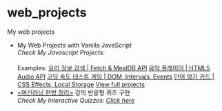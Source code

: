 # web_projects
My web projects

<ul>
<li>
My Web Projects with Vanilla JavaScript<br>
  <i>Check My Javascript Projects:  </i></li><br/>
  Examples:
        <a href="https://philgineer.github.io/web_projects/vanilla_javascript_projects/08.%20Meal%20Finder%20(Fetch%20%26%20MealDB%20API)">요리 정보 검색 | Fetch & MealDB API</a>
        <a href="https://philgineer.github.io/web_projects/vanilla_javascript_projects/10.%20Music%20Player%20(HTML5%20Audio%20API)">음악 플레이어 | HTML5 Audio API</a>
        <a href="https://philgineer.github.io/web_projects/vanilla_javascript_projects/12.%20Typing%20Game%20(DOM%2C%20Intervals%2C%20Events)">코딩 속도 테스트 게임 | DOM, Intervals, Events</a>  
        <a href="https://philgineer.github.io/web_projects/vanilla_javascript_projects/14.%20Memory%20Cards%20(CSS%20Effects%2C%20Local%20Storage)">단어 암기 카드 | CSS Effects, Local Storage</a>
  <a href='https://philgineer.github.io/web_projects/vanilla_javascript_projects'>View full projects</a>

<li><a href='https://www.philgineer.com/p/blog-page.html'><머신러닝 한방 정리></a> 강의 반응형 퀴즈 구현<br>
  <i>Check My Interactive Quizzes: <a href='https://philgineer.github.io/web_projects/'>Click here</a> </i></li>
